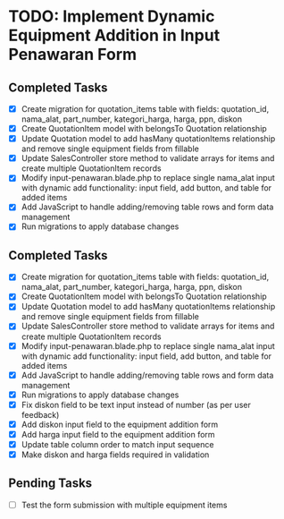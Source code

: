 # TODO: Implement Dynamic Equipment Addition in Input Penawaran Form

## Completed Tasks
- [x] Create migration for quotation_items table with fields: quotation_id, nama_alat, part_number, kategori_harga, harga, ppn, diskon
- [x] Create QuotationItem model with belongsTo Quotation relationship
- [x] Update Quotation model to add hasMany quotationItems relationship and remove single equipment fields from fillable
- [x] Update SalesController store method to validate arrays for items and create multiple QuotationItem records
- [x] Modify input-penawaran.blade.php to replace single nama_alat input with dynamic add functionality: input field, add button, and table for added items
- [x] Add JavaScript to handle adding/removing table rows and form data management
- [x] Run migrations to apply database changes

## Completed Tasks
- [x] Create migration for quotation_items table with fields: quotation_id, nama_alat, part_number, kategori_harga, harga, ppn, diskon
- [x] Create QuotationItem model with belongsTo Quotation relationship
- [x] Update Quotation model to add hasMany quotationItems relationship and remove single equipment fields from fillable
- [x] Update SalesController store method to validate arrays for items and create multiple QuotationItem records
- [x] Modify input-penawaran.blade.php to replace single nama_alat input with dynamic add functionality: input field, add button, and table for added items
- [x] Add JavaScript to handle adding/removing table rows and form data management
- [x] Run migrations to apply database changes
- [x] Fix diskon field to be text input instead of number (as per user feedback)
- [x] Add diskon input field to the equipment addition form
- [x] Add harga input field to the equipment addition form
- [x] Update table column order to match input sequence
- [x] Make diskon and harga fields required in validation

## Pending Tasks
- [ ] Test the form submission with multiple equipment items

